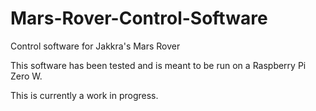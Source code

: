 # Mars-Rover-Control-Software
Control software for Jakkra's Mars Rover

This software has been tested and is meant to be run on a Raspberry Pi Zero W.

This is currently a work in progress.